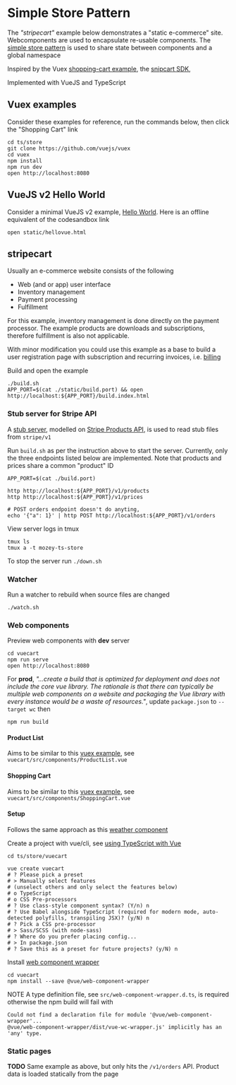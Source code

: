# Simple Store Pattern

The *"stripecart"* example below demonstrates a "static e-commerce" site.
Webcomponents are used to encapsulate re-usable components. 
The [simple store pattern](https://vuejs.org/v2/guide/state-management.html#Simple-State-Management-from-Scratch)
is used to share state between components and a global namespace

Inspired by the
Vuex [shopping-cart example](https://github.com/vuejs/vuex/tree/dev/examples/shopping-cart),
the [snipcart SDK](https://docs.snipcart.com/v3/sdk/basics),

Implemented with VueJS and TypeScript


## Vuex examples

Consider these examples for reference,
run the commands below, 
then click the "Shopping Cart" link

```
cd ts/store
git clone https://github.com/vuejs/vuex
cd vuex
npm install
npm run dev
open http://localhost:8080
```


## VueJS v2 Hello World

Consider a minimal VueJS v2 example, 
[Hello World](https://codesandbox.io/s/github/vuejs/vuejs.org/tree/master/src/v2/examples/vue-20-hello-world?file=/index.html).
Here is an offline equivalent of the codesandbox link
```
open static/hellovue.html
```


## stripecart

Usually an e-commerce website consists of the following
- Web (and or app) user interface
- Inventory management
- Payment processing
- Fulfillment

For this example,
inventory management is done directly on the payment processor.
The example products are downloads and subscriptions,
therefore fulfillment is also not applicable.

With minor modification you could use this example as a base to build a 
user registration page with subscription and recurring invoices,
i.e. [billing](https://stripe.com/billing)

Build and open the example
```
./build.sh
APP_PORT=$(cat ./static/build.port) && open http://localhost:${APP_PORT}/build.index.html
```


### Stub server for Stripe API

A [stub server](https://martinfowler.com/articles/mocksArentStubs.html#TheDifferenceBetweenMocksAndStubs),
modelled on [Stripe Products API](https://stripe.com/docs/api/products),
is used to read stub files from `stripe/v1`

Run `build.sh` as per the instruction above to start the server.
Currently, only the three endpoints listed below are implemented.
Note that products and prices share a common "product" ID 

```
APP_PORT=$(cat ./build.port)

http http://localhost:${APP_PORT}/v1/products
http http://localhost:${APP_PORT}/v1/prices

# POST orders endpoint doesn't do anyting, 
echo '{"a": 1}' | http POST http://localhost:${APP_PORT}/v1/orders
```

View server logs in tmux

    tmux ls
    tmux a -t mozey-ts-store

To stop the server run `./down.sh`


### Watcher

Run a watcher to rebuild when source files are changed

    ./watch.sh


### Web components

Preview web components with **dev** server
```
cd vuecart
npm run serve
open http://localhost:8080
```

For **prod**,
*"...create a build that is optimized for deployment and does not include
the core vue library. The rationale is that there can typically be multiple
web components on a website and packaging the Vue library with every instance
would be a waste of resources."*, update `package.json` to `--target wc` then
```
npm run build
```

#### Product List

Aims to be similar to this 
[vuex example](https://github.com/vuejs/vuex/blob/dev/examples/shopping-cart/components/ProductList.vue),
see `vuecart/src/components/ProductList.vue`

#### Shopping Cart

Aims to be similar to this 
[vuex example](https://github.com/vuejs/vuex/blob/dev/examples/shopping-cart/components/ShoppingCart.vue),
see `vuecart/src/components/ShoppingCart.vue`

#### Setup

Follows the same approach as this 
[weather component](https://github.com/mozey/ts/tree/main/webcomponent/vuejs/weather) 

Create a project with vue/cli,
see [using TypeScript with Vue](https://archive.is/nwkWV)
```
cd ts/store/vuecart

vue create vuecart
# ? Please pick a preset
# > Manually select features
# (unselect others and only select the features below)
# o TypeScript 
# o CSS Pre-processors 
# ? Use class-style component syntax? (Y/n) n
# ? Use Babel alongside TypeScript (required for modern mode, auto-detected polyfills, transpiling JSX)? (y/N) n
# ? Pick a CSS pre-processor
# > Sass/SCSS (with node-sass)
# ? Where do you prefer placing config...
# > In package.json
# ? Save this as a preset for future projects? (y/N) n 
```

Install [web component wrapper](https://github.com/vuejs/vue-web-component-wrapper)
```
cd vuecart
npm install --save @vue/web-component-wrapper
```

NOTE A type definition file, see `src/web-component-wrapper.d.ts`, 
is required otherwise the npm build will fail with
```
Could not find a declaration file for module '@vue/web-component-wrapper'...
@vue/web-component-wrapper/dist/vue-wc-wrapper.js' implicitly has an 'any' type.
```


### Static pages

**TODO** Same example as above, but only hits the `/v1/orders` API.
Product data is loaded statically from the page


